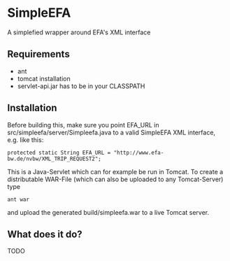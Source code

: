 # SimpleEFA #

A simplefied wrapper around EFA's XML interface

## Requirements ##

* ant
* tomcat installation
* servlet-api.jar has to be in your CLASSPATH

## Installation ##

Before building this, make sure you point EFA_URL in src/simpleefa/server/Simpleefa.java to a valid SimpleEFA XML interface, e.g. like this:

    protected static String EFA_URL = "http://www.efa-bw.de/nvbw/XML_TRIP_REQUEST2";

This is a Java-Servlet which can for example be run in Tomcat. To create a distributable WAR-File (which can also be uploaded to any Tomcat-Server) type

    ant war

and upload the generated build/simpleefa.war to a live Tomcat server.

## What does it do? ##

TODO
